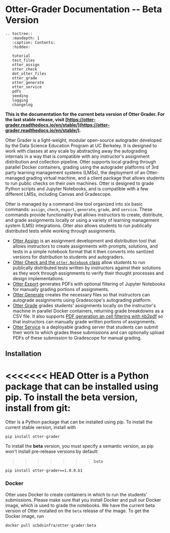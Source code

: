 # Otter-Grader Documentation -- Beta Version

```eval_rst
.. toctree::
   :maxdepth: 1
   :caption: Contents:
   :hidden:

   tutorial
   test_files
   otter_assign
   otter_check
   dot_otter_files
   otter_grade
   otter_generate
   otter_service
   pdfs
   seeding
   logging
   changelog
```

**This is the documentation for the current beta version of Otter Grader. For the last stable release, visit [https://otter-grader.readthedocs.io/en/stable/](https://otter-grader.readthedocs.io/en/stable/).**

Otter Grader is a light-weight, modular open-source autograder developed by the Data Science Education Program at UC Berkeley. It is designed to work with classes at any scale by abstracting away the autograding internals in a way that is compatible with any instructor's assignment distribution and collection pipeline. Otter supports local grading through parallel Docker containers, grading using the autograder platforms of 3rd party learning management systems (LMSs), the deployment of an Otter-managed grading virtual machine, and a client package that allows students to run public checks on their own machines. Otter is designed to grade Python scripts and Jupyter Notebooks, and is compatible with a few different LMSs, including Canvas and Gradescope.

Otter is managed by a command-line tool organized into six basic commands: `assign`, `check`, `export`, `generate`, `grade`, and `service`. These commands provide functionality that allows instructors to create, distribute, and grade assignments locally or using a variety of learning management system (LMS) integrations. Otter also allows students to run publically distributed tests while working through assignments.

* [Otter Assign](otter_assign.md) is an assignment development and distribution tool that allows instructors to create assignments with prompts, solutions, and tests in a simple notebook format that it then converts into santized versions for distribution to students and autograders.
* [Otter Check and the `otter.Notebook` class](otter_check.md) allow students to run publically distributed tests written by instructors against their solutions as they work through assignments to verify their thought processes and design implementations.
* [Otter Export](pdfs.md) generates PDFs with optional filtering of Jupyter Notebooks for manually grading portions of assignments.
* [Otter Generate](otter_generate.md) creates the necessary files so that instructors can autograde assignments using Gradescope's autograding platform.
* [Otter Grade](otter_grade.md) grades students' assignments locally on the instructor's machine in parallel Docker containers, returning grade breakdowns as a CSV file. It also supports [PDF generation an cell filtering with nb2pdf](pdfs.md) so that instructors can manually grade written portions of assignments.
* [Otter Service](otter_service.md) is a deployable grading server that students can submit their work to which grades these submissions and can optionally upload PDFs of these submission to Gradescope for manual grading.

## Installation

<<<<<<< HEAD
Otter is a Python package that can be installed using pip. To install the **beta** version, install from git:
=======
Otter is a Python package that can be installed using pip. To install the current stable version, install with

```
pip install otter-grader
```

To install the **beta** version, you must specify a semantic version, as pip won't install pre-release versions by default:
>>>>>>> beta

```
pip install otter-grader==1.0.0.b1
```

### Docker

Otter uses Docker to create containers in which to run the students' submissions. Please make sure that you install Docker and pull our Docker image, which is used to grade the notebooks. We have the current beta version of Otter installed on the `beta` release of the image. To get the Docker image, run

```
docker pull ucbdsinfra/otter-grader:beta
```
